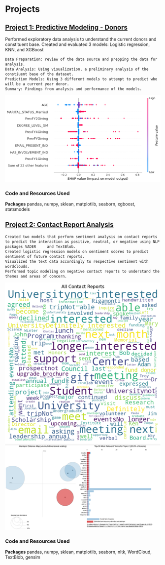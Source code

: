 # Projects

## [Project 1: Predictive Modeling - Donors](https://github.com/ngockle/Projects/tree/master/Donors%20Models)

Performed exploratory data analysis to understand the current donors and constituent base.
Created and evaluated 3 models: Logistic regression, KNN, and XGBoost

    Data Preparation: review of the data source and prepping the data for analysis.
    Data Analysis: Using visualization, a preliminary analysis of the constiuent base of the dataset.
    Prediction Models: Using 3 different models to attempt to predict who will be a current year donor.
    Summary: Findings from analysis and performance of the models.

![](https://github.com/ngockle/Projects/blob/master/images/xgboost%20donors%20prediction.png)

### Code and Resources Used
**Packages** pandas, numpy, sklean, matplotlib, seaborn, xgboost, statsmodels

## [Project 2: Contact Report Analysis](https://github.com/ngockle/Projects/tree/master/Contact%20Report%20Analysis)

    Created two models that perform sentiment analysis on contact reports to predict the interaction as positive, neutral, or negative using NLP packages VADER     and TextBlob.
    Created logistic regression models on sentiment scores to predict sentiment of future contact reports.
    Visualized the text data accordingly to respective sentiment with wordclouds.
    Performed topic modeling on negative contact reports to understand the themes and areas of concern.

![](https://github.com/ngockle/Projects/blob/master/images/all%20contact%20reports.png)
![](https://github.com/ngockle/Projects/blob/master/images/LDA%20-%20Negative%20contact%20reports.png)

### Code and Resources Used
**Packages** pandas, numpy, sklean, matplotlib, seaborn, nltk, WordCloud, TextBlob, gensim
